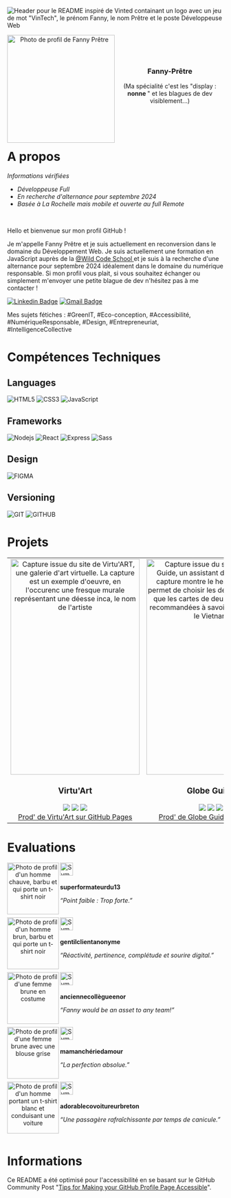 
![Header pour le README inspiré de Vinted containant un logo avec un jeu de mot "VinTech", le prénom Fanny, le nom Prêtre et le poste Développeuse Web](https://github.com/fanny-pretre/fanny-pretre/assets/158457597/b3910450-f1d6-4598-9145-ccefc5fda686)


<div align='center' >
<img src='https://lh3.googleusercontent.com/pw/AP1GczN99vi-zKiSJx8_30zWb9_bpK9Vdeun5DbHEFa5SSw0VX-PVgFCKdFDqFhH0xlOAAuAI8vJiv6hFlmCzeE0fFGR66DWakMzCc2JrOPWeQc-cPpgXHoBFxTIK7biC7wRzdIVmuyIktTjQcw-hvLO5pBZvYMBsDyjbRYMLGMIGCQUbqWIuyFVwqmE5xHUhd8t9P2fenGQyIicbR22gvK3uZxBtt2N5F_DtPzAv9KM4d_p1-BVDP9qNu4os0Qpj9NtxQZRpIshS4rSOytdmjqiZj06BGtGycU4RPssVXvTcshQ9Kjpx8Xng7-kJK_KY8HliPVgXiCpTyQNtxM07XOHZ-dIGNHjPHsZ_hDIQY06FBIGpSwZdyke2c-1UBRMuvX6GXC0QoDWzvHjJE780rKUxfLleGIBEh1-VOmN12NlHd_68IKnE7wHHBoYtximlxWp1yNmjjO5ZJYgdOQwOpD3yzURA3XPGtfylzSTrZfAxjf7ZR6E8wkJsENUlLRbEGoZhMGC7IrWaG_mGL6ekpxLgDvpVRDTA13b2iNM44JWhdIVjIwWBpp7fBJR5XMwDel0rolwPL8jvrYLfprvsfQD6XbN85KWGcJa11eRGzFJdCkiTCzOs57pLcMoWS_7IVmSioU1coRQYwBynF635WWl83JL5gzD5i8iMj0gYFKJS6phkqCYwqWSLlf8Pe5mwmv7IjpUuylDW8skVe5rb2nPOXVOlQ5isuxOheNbNTU7rm397p6jVVsTLsydkhnS591nU4c2GcjAwMYm0HmsXBUNhlucD34UK_jbNU0GAR6W8g4GLVaZGL51LSQJY_T7fUvyDc6s3gV5mwNs4x5DRaW1UD2rfxFoAVbocvcN-Qv7PszkotdItAs5oL8QU_lChkWSYVz-0W3bkC43RNa8ztfsf0qwvA=w500-h500-s-no?authuser=0' align='left' height='250' alt="Photo de profil de Fanny Prêtre" >
<br>
<br>
<br>  
<h3 align='center'> Fanny-Prêtre  </h3> 
<p> (Ma spécialité c'est les "display : <strong> nonne </strong>" et les blagues de dev visiblement...)</p>

<br />
</div>

<br>
<br>



# A propos

<div>
<p> <em> Informations vérifiées </em> </p>
  <ul>
<li> <em> Développeuse Full  </em> </li>  
<li> <em> En recherche d'alternance pour septembre 2024  </em> </li> 
<li> <em> Basée à La Rochelle mais mobile et ouverte au full Remote  </em> </li>
</ul>
</div><br>

<div>
<p> Hello et bienvenue sur mon profil GitHub ! <p>
<p> Je m'appelle Fanny Prêtre et je suis actuellement en reconversion dans le domaine du Développement Web. Je suis actuellement une formation en JavaScript auprès de la <a href="https://www.wildcodeschool.com/fr-fr//"> @Wild Code School  </a> et je suis à la recherche d'une alternance pour septembre 2024 idéalement dans le domaine du numérique responsable. Si mon profil vous plait, si vous souhaitez échanger ou simplement m'envoyer une petite blague de dev n'hésitez pas à me contacter !    </p>

[![Linkedin Badge](https://img.shields.io/badge/-fpretre-057682?style=flat&logo=Linkedin&logoColor=white&link=https://www.linkedin.com/in/fanny-prêtre-723630114/)](https://www.linkedin.com/in/fanny-pr%C3%AAtre-723630114/)
[![Gmail Badge](https://img.shields.io/badge/-fanny.pretre-057682?style=flat&logo=Gmail&logoColor=white&link=mailto:fanny.pretre@gmail.com)](mailto:fanny.pretre@gmail.com)
<p> Mes sujets fétiches : <span> #GreenIT, #Eco-conception, #Accessibilité, #NumériqueResponsable, #Design, #Entrepreneuriat, #IntelligenceCollective </p>
</div> 

# Compétences Techniques

## Languages

![HTML5](https://img.shields.io/badge/-HTML5-057682?style=flat&logo=html5&logoColor=white)
![CSS3](https://img.shields.io/badge/-CSS3-057682?style=flat&logo=css3)
![JavaScript](https://img.shields.io/badge/-JavaScript-057682?style=flat&logo=javascript&logoColor=white)


## Frameworks

![Nodejs](https://img.shields.io/badge/-Nodejs-057682?style=flat&logo=Node.js&logoColor=white)
![React](https://img.shields.io/badge/-React-057682?style=flat&logo=react&logoColor=white)
![Express](https://img.shields.io/badge/-Express-057682?style=flat&logo=react&logoColor=white)
![Sass](https://img.shields.io/badge/-Sass-057682?style=flat&logo=sass&logoColor=white)


## Design

![FIGMA](https://img.shields.io/badge/-Figma-057682?style=flat&logo=sql&logoColor=white)


## Versioning
![GIT](https://img.shields.io/badge/-Git-057682?style=flat&logo=sql&logoColor=white)
![GITHUB](https://img.shields.io/badge/-GitHub-057682?style=flat&logo=sql&logoColor=white)


# Projets

<table>
  <tr>
    <td>
      <div align="center">
        <img src="https://lh3.googleusercontent.com/pw/AP1GczMjQuEmrC1gfEyuGdANq4YyFen_TJpbqgAc8u2s3wB30uwdsK5_wP-nbAyiChqOQdPEZid-7eczJ6_56nfm6f6coHSEK0cPJUdOqoaMAx9ofVZTVWeSX-PcGLVyIQlD7HOhEVbhs-VqCCc_mvJubs4XtY64buTnwJFn2WxV6NUUVVxTY4bKfz-bectzAXmMfVVMUPTNr9Kqtk9CKXZpufdYbMi5eAibyrGmpPechr_BqiRlDbhkrGkTDZOkxNe4fnh5T7BnUfVrmu_4FE776avt_lorHnHTFBHNGiAuBieo-OETzstH_arQYbWGXACZUl9fGvhkT18Jo0uK9VQvj97LzV2f4tIaFREfgFDg32XEGIfIS-3ALCQAt2SttWTT8Y4AEw3uycOUtE6sGjf7CYlFT9cNYI9yKKBmS7hYcKBrCycGGpEf5FTE1LfuC51gXZRTgXmm5096uQosj6lwj-zrdD5IpykI9beIu8O4hrgH-yxEep-W2pC_3mA0re5rqWaDcDSJvac1T5xYDGhkn45uzL4Mxz98zABgDq2xLh8mU3x2YftEri3mc6W8ie2ZNu-kTihMY9zn9HuArLXrvtC8x4eNOnQfZzq11ApGYX7fCjaccpK_s--TX4wQpARFnW8Ddv9VcXAQu-IpkND3qUD5ts1mQ1RtkwGx4Sy983rABBPjGtrqDjG9iOXvKv3CcYsE75fiRVKbBqNYRZrlbL80Y-HQKr00MtblPbH96F1ETlDs1KRVHNXzUpesuR8ZwgcNQsGACFMz_cGPuKbFV519uSm--OvKls2BKfgekogMYNv8g0nowCF_edo_x6aXxrsgHz_i6On2bS82wnllG24XX119Z85BHU0vQFplNSXDojZQaymaxjUAapn7hVQh-51ryRyzSWT9an_T7JmF3aYLSi0=w410-h728-s-no?authuser=0" width="300px;" height="500px;" align="center" alt="Capture issue du site de Virtu'ART, une galerie d'art virtuelle. La capture est un exemple d'oeuvre, en l'occurenc une fresque murale représentant une déesse inca, le nom de l'artiste "Lady Pink" et le titre de l'oeuvre "Fresque à Welling Court"/>
        <h3>Virtu'Art</h3>
        <img src='https://img.shields.io/badge/-JavaScript-057682?style=flat&logo=javascript&logoColor=white'>
        <img src='https://img.shields.io/badge/-HTML5-057682?style=flat&logo=html5&logoColor=white'>
        <img src='https://img.shields.io/badge/-CSS3-057682?style=flat&logo=css3'><br>
         <a href="https://fanny-pretre.github.io/art-galery-2/">
        Prod' de Virtu'Art sur GitHub Pages
      </a>
      </div>
    </td>
    <td>
      <div align="center">
        <img src="https://lh3.googleusercontent.com/pw/AP1GczOeWJfVLs5Z0iAnVc5RZtea-zIhpsBgmhC5VII58vmnKlfrIb3iEgfwiS5HnS8GN5NwOf6vg-7c1RLU1_PI8-NM7HFRtmH4QPxcmXKNMNH9hsgNuZGkN5gOlLG4ghXlhv3anix9wJIwPnkJzm--y3lbSaSebXQGSxb7uZMgRq7d5jtBGnvPbyB1n0XcVqXQhfbJQAS_HFwvLkMPNiGlqwnl075eR1BdToHQBY_Ofo2br5Z83yskd2harhcuPgiXNNjzUORNuEG8mR9uz39PR7g6N0q4oI1_eztSXimAFlJ_Ex2KAjz5CUGEL1Y0ssw3LFGrflt04XgFnvAvpoIbdnhYMgmuwq9Sk652UX11oCqgwq05IONUZP2EuDlPXG8x4XJsJV6EfvBZVcDI9_omq4ZlevqWAAKaYm83vryDGfgeq3frp6eH-DZMIZZ39ouqCg9qYMww_7GndUiixcKhRCRAf_CZyDlTNN_w7Hal6l-JOpzpoV29jWHDiErOMTQfMjfjJ1eeESx9RjpLeZ-m6Qw6vSVh363SQvA2AUw67GSZ9C06Xa06BJsPscgvvroxMCiyBhrPMdnSQZLuo397uzPi4DvGmSv6ToqEPvORz8lBsw8VzKs2JC-9W0DgMT71qKNtiWX9_lN5QiMteEtnITWBOX8-0Cl9xbVKbJqobuDJo94m8VlX1erHhk7_LElhuN3tTNrIBO2fbf5KLlAO8KJGo_8Ss-zQQh1Y4Yo-FSOdYfO8x94ufJQFzytZzcgQ9DUoKogYPZmxbGksdZVWmLtvqQpRipayq8KUYXYtwHlPvDpYf-SIftTPmSJ5j6Fx_E54miRYTUfneO9p0hEmMebdgkB9wyUNKn710wJ-S5XwXOsUZzfmM48NRaTUDf2kJjxqIePXFBSNxUu7KfYeYeDBHiA=w402-h733-s-no?authuser=0" width="300px;" height="500px;" align="center" alt="Capture issue du site de Globe Guide, un assistant de voyage. La capture montre le header bleu qui permet de choisir les destinations ainsi que les cartes de deux destinations recommandées à savoir le Mexique et le Vietnam"/>
        <h3>Globe Guide </h3>
        <img src='https://img.shields.io/badge/-API-057682?style=flat&logo=sql&logoColor=white'>
        <img src='https://img.shields.io/badge/-React-057682?style=flat&logo=react&logoColor=white'>
        <img src='https://img.shields.io/badge/-Sass-057682?style=flat&logo=sass&logoColor=white'><br>
      <a href="https://globe-guide.netlify.app/">
        Prod' de Globe Guide sur Netlify
      </a>
      </div>
    </td>
     <td>
      <div align="center">
        <img src="https://lh3.googleusercontent.com/pw/AP1GczMT1PeswJlgylHORPM_n-uBF82pD9ytVd62Tgb61GZJs8Jz6W1A32q-tBQ16-UF5VouPcpkjKlOoR4yJF1i6Zq0pjYeGIUULDJeMkrTU05r05593L6vauDEpYBzi9QdXQhfVwdE4o02QpVmrIcBJc0-RAykgUKq3NJHhzqEfG97fvJ6kvlvJZMzGgrOJEZ1HFI5PT0CbHgDnAWr_Z6Gec5ehyriYSt6teKF6ydQKGYWRfmuav6enMs-TEs8Xix2SRKVjT2c0E8Cwd95XNjLYAJLc-9G5JYvvOmplhfo2N0QwJUEUklZeMvLf_enbs1jW92NoEXGm_rqg2B5T5fTkgsq0-jmgKWSa3UHIl7igzzK6aq3Wh1hoqWpH6eTdIVb8b3P6k6yfs3st9gEJRQ52A-d5gK_kYYIjwoQEBcHIzc-feMyD-jtYnUM4u0H4uJpuylcLslXEeIUmszl8zdaDZO3GGaCytre01NAkeRIt5r3bfCKz0OMBT6jwEFHALOAN7-ulhdP5dIquUWABT7iCW1xDgHUO7VNORkHIerU_oGGXv865fx-0sOkGHKU4UDM2Zxrs0xV13qBoNJgsK4sBrikkM7nomHdOy_FKDl464Myzo-qH98Tli0OTi5q2MC3ABXjvwWmyAQW0WsPrUSX4w4kmcezWt8KXhjhdugbMPl36riC7B0UxSUf1-_Hk8axN7DPX4qYp6WIHP37-jwjuiWsWR2F5vEhq6PD1pg0Ki9IpICgpirQFmg3ByDmLkuRD39ZQBKWS3-y99Ec6noFmZO4Bs9QSWLPEQtkZSnhWkW5yfbqNHUVvghBLfOTWvc8wOiilOrQL55t0qvv9UfDu2rDgC_T1eR0tzdOBRWljf9-ZKUYNbLLPHskj8RlTdXfiyXGDt7qA6YcBn3z8e__dzLXdg=w443-h731-s-no?authuser=0" width="300px;" height="500px;" align="center" alt="Capture issue du site de SkyHook. La capture renvoie à la section joueurs iconiques et on y voit une carte représentant Michaël Jordan."/>
        <h3>Sky Hook </h3>
        <img src='https://img.shields.io/badge/-API-057682?style=flat&logo=sql&logoColor=white'>
        <img src='https://img.shields.io/badge/-React-057682?style=flat&logo=react&logoColor=white'>
        <img src='https://img.shields.io/badge/-Sass-057682?style=flat&logo=sass&logoColor=white'><br>
      <a href="https://github.com/fanny-pretre/nba-project">
       Repository de Skyhook sur GitHub
      </a>
      </div>
    </td>
  </tr>
</table>



# Evaluations

<div align='center' >
<img src="https://lh3.googleusercontent.com/pw/AP1GczMqnv-cR676a5kJM3LYXacSyh7HIpLS9yaxbeA9wQyFEuzxnrEus-7hRfn4Bbgl1cTxzKDN-iTRxKZodFBI5ba_0LuRMCiXVCmChs0kdPiFCj6Z9li3WCOZwZ_oOGjzvX50u16dGd98wLEapn6w5Q0LYmVknKu0tBS7GAZ3fC7QayX2IfmFWzU1ZZcoYyCW4_m55tB-FCNUzc2VjT8c62d0N3JLm8xO1RW_UbY1Kf4hQ-be0kxfmiZdMhCAR_oQ4oSHe82jwiERDi_P_QEtZwNLTi5dSSS4W5k8P_MSV6b6UfHFzUQS7uHmeqqza0QqKy99dXL0W5LYZ5tciU4ky4RQOLCivIfosrH655M8hGC-64TNQIt2G_4D1T4x-rNmG1oT-jXKxGIj9Q2OvG_2YQXpWotQWUqN6tjHRnI2Dn3KGCCv5Cyof1ip1RYGtRP4wQcboh_qgE_jQaptV6se15kbn7k2A0ySkSKcmqLoxslw96LVmRnGLXxoNQ_pvYg-jGbDEXYfyR-QENj6gVynlG3T8PW91TrwEEjqqpqhJIEQIsf5lRCnN8Ye2NwyTe3GX0jSK9PDqH7vezQW9RH5t3vTkOtTFtvPUIhJPV5IEFJNs3oI3ygWEqp9yPKhUHKeJ6WiYSOXHKFNuNw8SHxVQmyGSI9C5sDkHLCFDPnBACtD7Ti0FMMM6oDHpV6tqM0zV7OV_2X2tAFWdVVk0_Mp7GGT74waU9P2rhEXl6IlzywSS-fxw0Bqbs-MjGuu0BQJ5opcIHZLz67Odf60WnCi4CKklYXJcM13Bdtmrjz2snrwWqzbcIj1ZNwXCNjP8h6u6hXh99M6uPYzyFBrcLsekSs_4xSI5VMn62H_ppTxwW4oxBuvEJblvvAZwQlVdDuY-s_1UMiKJEngRmF-cmBXGvPlCVQ=w500-h500-s-no?authuser=0" align='left' height='120px' alt="Photo de profil d'un homme chauve, barbu et qui porte un t-shirt noir" >

<div align='left'>  
  <img src="https://lh3.googleusercontent.com/pw/AP1GczNlrexYKPv0VCiVQ9QbccvSdi5mSEAseOcPCy_Kg2NKUb-lFW162rWCeMZVoxvNvvBcr-4J6-FOvVuIZ5ZvF8cMq5CVNqYOezPGHZHI4hVyKioUEAZhW3tNXqZG78jFqXN_2aZ7lXsc2x8anrFSN06W860OKmijjJJLQb-OhHUGZIS60SwTA5_myCrrnw8ytv7NNP2uBVx1JebZClveAFYLCQ8KoYPbIQYPg_NRs_LNJqiYyUVxTGy82kdY1sVhyw1zd7HQTVMow_aO_TrKfK4A8_DY13uRAy_6s3SVwEcGVPAtokLEFJb-1B4kMnTHlVqf3MnHrfkJGj3S5wv8fWkXtK6DX5tWTOIz94tzvVY6qUGmd5Im44XLt5Jjr2Zhmc7nGlyeN-cmoDa9P73C4FAz7ceJySG7mht4gGjY8JGzVlJf7oZvTUKNX_p9s4CBRX1CgHO5fX5pRQTAglmDtwWw1V2kPAawpGcb44DUVx5scC9XAx9Yk59goul6PLQkICOHN1JouJsVDCawz3R-xYGoRANKhx0TSV5iRakU2wIW5gS4j5kx1WWOQlZmaBx3UAvlEQQeAcfwz5_Fri2jCxQCpeO68dIT7d24idh2ImvoZv2-d83kczm3UuKX9DegMQqjAHP9U9LQN2YrIEMT6XHrVSKapLgCJefxvdkIHVJTW2i5KTnNcbEkyNdFr905a2LUxZAWgaDLJ2YPozHZfX5mf-jUowiTLWWXWHyzflPX76ACJ-yuhox0AfzwA-3I1F1ZiOUyq3haKVlCfazvj9TGpoFq692BioYI0mHHvR_hoFZiOF5zKv6g3Do4YgT6OC4ROKIGqvr0_SeIKkr96I0NDiMZvFEjMenbecbBcImVBTIIHrNoP-W_3W1DPe7FDkOh6yW88ih4YkfwGPrPjNffa74=w187-h50-s-no?authuser=0" align='left' height='30px' alt="Symbole de notation - 5 étoiles" > 
  <br>
  <br>
  <p align='left'><strong>superformateurdu13</strong></p>
  <p><em>“Point faible : Trop forte.”</em></p>  
</div> 
<br />
</div>

<div align='center' >
<img src="https://lh3.googleusercontent.com/pw/AP1GczP_0uPs35QHd6SvPEh0M0ustWLa2K_RkypEH1VWXOtA81zoHQNhRLNiLy_g2bloEjs0yLNMPUq7NHI401E-EH9eeAmBdzSKD9nHxcsJatsU7fwPR689p24gPvFeaCcEMiQGgsUnmnl0T6runfqV_gdNXmWa4DQxehudoq6tnz_vHmF5oAeJALR3zlb6H21T1wuhxF2OsKPXBgKQjHP5Bh1KY4yiSEgM1HUr-N1cHc-Rfd9sU-349ZZb6-Z2Dx8ClBYeSjBsTBGTKSrQORLCNrB-d5ubNQQjumaDzQEFM1MguOWtRVA66f9JXu7iKIMc_B8tJlbjljGCFtSNiFLrQS5heiDIjykDeB6oTaiYQeUV8oAm9IILJDwdVOCk-TjxHLDajjHYqAkAkkQaYyy7ctVfG0uemUAEOZ77fac2j2tl-SCOziKzHDSoylBiL4xvfYQJt73L3NfmbCCyhP0gBFLCNs0APljJR-8zFUnkUKuIXSXxM_ACO3fVmh0C1aVsjdR7ql1ybiiqkK0cTZwG9Hida48rTUsO_JXuJHhuBu_58pE3zyxZnu9wSonQUnQn185ApPQ7BWnIRfBkHsgH9ap3RRp0NdPRlV9sYbPmjaAhkUyBgK0EFF0dkXmve3Uk981sESZ9F2YZ-5g3-SZzfL46dsD2mse0OQIjTVFDHODPSqRnv38q-7U3XkoMl2J-WV5lLPkbCd7T6Z8JaPQwiAyvEmxImP3QcimRU6xnFQcQaCx9xw5tyuDF3wYw0MITxGE-48ONKUpc_l61TxEr91blUcqfWzjuVm1Ot5Sx3MS0pDhYxzTPmJM7wkgLVMGGmxCgqOaStzIF1Mt_gXV07pIZDBG3M7_fMSrqskOvKmQr6y2pxatxnnRnQfjFMIUNGocpJEAkoolqXSJl6yCRtDvJIaA=w500-h500-s-no?authuser=0" align='left' height='120px' alt="Photo de profil d'un homme brun, barbu et qui porte un t-shirt noir" >

<div align='left'>  
  <img src="https://lh3.googleusercontent.com/pw/AP1GczNlrexYKPv0VCiVQ9QbccvSdi5mSEAseOcPCy_Kg2NKUb-lFW162rWCeMZVoxvNvvBcr-4J6-FOvVuIZ5ZvF8cMq5CVNqYOezPGHZHI4hVyKioUEAZhW3tNXqZG78jFqXN_2aZ7lXsc2x8anrFSN06W860OKmijjJJLQb-OhHUGZIS60SwTA5_myCrrnw8ytv7NNP2uBVx1JebZClveAFYLCQ8KoYPbIQYPg_NRs_LNJqiYyUVxTGy82kdY1sVhyw1zd7HQTVMow_aO_TrKfK4A8_DY13uRAy_6s3SVwEcGVPAtokLEFJb-1B4kMnTHlVqf3MnHrfkJGj3S5wv8fWkXtK6DX5tWTOIz94tzvVY6qUGmd5Im44XLt5Jjr2Zhmc7nGlyeN-cmoDa9P73C4FAz7ceJySG7mht4gGjY8JGzVlJf7oZvTUKNX_p9s4CBRX1CgHO5fX5pRQTAglmDtwWw1V2kPAawpGcb44DUVx5scC9XAx9Yk59goul6PLQkICOHN1JouJsVDCawz3R-xYGoRANKhx0TSV5iRakU2wIW5gS4j5kx1WWOQlZmaBx3UAvlEQQeAcfwz5_Fri2jCxQCpeO68dIT7d24idh2ImvoZv2-d83kczm3UuKX9DegMQqjAHP9U9LQN2YrIEMT6XHrVSKapLgCJefxvdkIHVJTW2i5KTnNcbEkyNdFr905a2LUxZAWgaDLJ2YPozHZfX5mf-jUowiTLWWXWHyzflPX76ACJ-yuhox0AfzwA-3I1F1ZiOUyq3haKVlCfazvj9TGpoFq692BioYI0mHHvR_hoFZiOF5zKv6g3Do4YgT6OC4ROKIGqvr0_SeIKkr96I0NDiMZvFEjMenbecbBcImVBTIIHrNoP-W_3W1DPe7FDkOh6yW88ih4YkfwGPrPjNffa74=w187-h50-s-no?authuser=0" align='left' height='30px' alt="Symbole de notation - 5 étoiles" > 
  <br>
  <br>
  <p align='left'><strong> gentilclientanonyme</strong></p>
  <p><em>“Réactivité, pertinence, complétude et sourire digital.”</em></p>  
</div> 
<br />
</div>

<div align='center' >
<img src="https://lh3.googleusercontent.com/pw/AP1GczPCKMs-1JvCN4T1_4NwEW7O93R1apjU0xgagAohiz-ix5WFB56qahz0rdc2lcpg-VnEKV6ayXnA8egKvkla7tul9KNhtUaZ7QSyJUeBCglS0bhuClKuLImp6lGLECBnXiWL1Yyg--SL9unPuiphSl2cc1ccIyj3P9odybFfKyaoVlMl4KoVwamYDO4T_xQLbWZAUD-fQI67xkm_mvPT2Rz8FIK3buRYFzwQlEtXK1FFOxiN2xEttehjhrKhGW-u0phzE6Yo31LUPHEblgcp4IGmiutKlIDCvtzb0_6xEVACsxrxj5sg6ORpByme79Oyoa0qed2QOJX2kzdtOrfG6IEbWi8YH687GDz3lj0CMaLrP7_z7PrvYLkQb9NvjvcpoKFdFNByU4Od30W8WqgA0Knqi-3Miit0A9-mbpq3qAXu-7ftvsqRYG0feA4kAPQEPQGFnfi1zf4VN25oXjqdE4lxfQRzyACzKj7maWaxZtxDoThlTATdV6INNfTSE2cenRmkkSqoN-80QBI6eu_u8BkzyMtQTQFGGl7_8Dz209Gi6nDCArIMvHYDv3pDYLKSxpfL6_C7CHh-MGg7fCfsMtpnwsnMqvsnS_fw5qhXz9-iFgYxCu27_yrJzNscbidgPM5V8x8KB3F6qqCpNLLWyZiklazf09xvrCtcMIUsIa8N4RGZdBntqowz84pLhAB_Om6cYkYrQfama4OYVFTrPZeBVMJOjf8PxrYF2bX3wNNcxW7fBNzCS7JBvUNNOV_RrqLRzIBE0vxdST2rg_bmA0wJSO2i8-SiG5zmdzSXsT-iPdYjFQG5dTH1wC4CQMhNKGwVBrNrHrV0DP8zDr9MyQsMtqRVU7EmsvbiusU3_yzVWEe52u4vyEHAdaY8e5fJDvHM6kkl1R9Sg8LOs2E5Pv1Z7Pw=w500-h500-s-no?authuser=0" align='left' height='120px' height='120px' alt="Photo de profil d'une femme brune en costume" >

<div align='left'>  
  <img src="https://lh3.googleusercontent.com/pw/AP1GczNlrexYKPv0VCiVQ9QbccvSdi5mSEAseOcPCy_Kg2NKUb-lFW162rWCeMZVoxvNvvBcr-4J6-FOvVuIZ5ZvF8cMq5CVNqYOezPGHZHI4hVyKioUEAZhW3tNXqZG78jFqXN_2aZ7lXsc2x8anrFSN06W860OKmijjJJLQb-OhHUGZIS60SwTA5_myCrrnw8ytv7NNP2uBVx1JebZClveAFYLCQ8KoYPbIQYPg_NRs_LNJqiYyUVxTGy82kdY1sVhyw1zd7HQTVMow_aO_TrKfK4A8_DY13uRAy_6s3SVwEcGVPAtokLEFJb-1B4kMnTHlVqf3MnHrfkJGj3S5wv8fWkXtK6DX5tWTOIz94tzvVY6qUGmd5Im44XLt5Jjr2Zhmc7nGlyeN-cmoDa9P73C4FAz7ceJySG7mht4gGjY8JGzVlJf7oZvTUKNX_p9s4CBRX1CgHO5fX5pRQTAglmDtwWw1V2kPAawpGcb44DUVx5scC9XAx9Yk59goul6PLQkICOHN1JouJsVDCawz3R-xYGoRANKhx0TSV5iRakU2wIW5gS4j5kx1WWOQlZmaBx3UAvlEQQeAcfwz5_Fri2jCxQCpeO68dIT7d24idh2ImvoZv2-d83kczm3UuKX9DegMQqjAHP9U9LQN2YrIEMT6XHrVSKapLgCJefxvdkIHVJTW2i5KTnNcbEkyNdFr905a2LUxZAWgaDLJ2YPozHZfX5mf-jUowiTLWWXWHyzflPX76ACJ-yuhox0AfzwA-3I1F1ZiOUyq3haKVlCfazvj9TGpoFq692BioYI0mHHvR_hoFZiOF5zKv6g3Do4YgT6OC4ROKIGqvr0_SeIKkr96I0NDiMZvFEjMenbecbBcImVBTIIHrNoP-W_3W1DPe7FDkOh6yW88ih4YkfwGPrPjNffa74=w187-h50-s-no?authuser=0" align='left' height='30px' alt="Symbole de notation - 5 étoiles"> 
  <br>
  <br>
  <p align='left'><strong>anciennecollègueenor </strong></p>
  <p><em> “Fanny would be an asset to any team!” </em></p>  
</div> 
<br />
</div>

<div align='center' >
<img src="https://lh3.googleusercontent.com/pw/AP1GczP5o1I3msODil_bd7OaoGilG19U7ogeza7abQzj6HiHEjswTOlBtF2KQNkfqERexGgyby56k0sSB-95tcWr0bApFF6XeJPuWbTrprAVWJJ1BbihO6ektgQgR6L2akg6WfGfaKs9mKSgkOKWDEgDzFdKc-MRdhTKSN5gRmAYzw_naN4D3CVZHmj3jPQIZ5BH023vicCWgtlCrNryvsD0H9y-hRpJdE6SSdiOSVFT6oB0KNv4ZdxO_bgEbXI8Vp8Wvaj9yyXFrexgEvsofm-HVYokYga5ZDa-95ltX02-i5VWxBJtPVBZVRDGIw9_b3Rnn3_fs4WeTJPOZj0N2HyO-YQRx8_FWJj1VSfs2JboYNSLm8isUwMgrhrB3lSXlTJBo1LI_OCuOa91c0LxqZxaCfx0nveMZAhs8z_5kWsYFA_-KNNUzx3-bzUr7t7MKDf3jphAxJtUJk3AUoZASor6DCm5doOYkEcrGBjDf1dgrPbY-aSYYAM-Xk8uj52ZEpMUiw37P2ji4Zt53GqyY_rcUHL5wP__IUjzKPJTNTzNx0ATstyn6JGGlFu9pnzmeVYYVdrOLFs8b6V607Ssjjizlj3bqOe-b_F_0IfuClRK7B428rvEmWZtelRIRmz3-TPZFOs0YjmLn63iPA6aTZPGNsomGEKd89zLnBilfU85B2wVlTQRKrB2H9YHsjEvXA___Xwe2yyGvjDaj5MZT1whxrgX3fwqcRGE0bIxA3NmEXOPXOKNSD4LpON9Vtimk7C22UDQXnP_ojRdrJ3vp-TgVpZblfn8RFtDfR_7do_K2uykUmH8hf5L9rx6yaUzppfBizcognriySrKpXZ9M7nrLFsmCBmlLnMoWsTMGLYArjrN11HuFjOpb5HeQHTBHZhoL4iEZR4VvvgNci2QGHgwlkyaJ9o=w500-h500-s-no?authuser=0" align='left' height='120px' alt="Photo de profil d'une femme brune avec une blouse grise" >

<div align='left'>  
  <img src="https://lh3.googleusercontent.com/pw/AP1GczNlrexYKPv0VCiVQ9QbccvSdi5mSEAseOcPCy_Kg2NKUb-lFW162rWCeMZVoxvNvvBcr-4J6-FOvVuIZ5ZvF8cMq5CVNqYOezPGHZHI4hVyKioUEAZhW3tNXqZG78jFqXN_2aZ7lXsc2x8anrFSN06W860OKmijjJJLQb-OhHUGZIS60SwTA5_myCrrnw8ytv7NNP2uBVx1JebZClveAFYLCQ8KoYPbIQYPg_NRs_LNJqiYyUVxTGy82kdY1sVhyw1zd7HQTVMow_aO_TrKfK4A8_DY13uRAy_6s3SVwEcGVPAtokLEFJb-1B4kMnTHlVqf3MnHrfkJGj3S5wv8fWkXtK6DX5tWTOIz94tzvVY6qUGmd5Im44XLt5Jjr2Zhmc7nGlyeN-cmoDa9P73C4FAz7ceJySG7mht4gGjY8JGzVlJf7oZvTUKNX_p9s4CBRX1CgHO5fX5pRQTAglmDtwWw1V2kPAawpGcb44DUVx5scC9XAx9Yk59goul6PLQkICOHN1JouJsVDCawz3R-xYGoRANKhx0TSV5iRakU2wIW5gS4j5kx1WWOQlZmaBx3UAvlEQQeAcfwz5_Fri2jCxQCpeO68dIT7d24idh2ImvoZv2-d83kczm3UuKX9DegMQqjAHP9U9LQN2YrIEMT6XHrVSKapLgCJefxvdkIHVJTW2i5KTnNcbEkyNdFr905a2LUxZAWgaDLJ2YPozHZfX5mf-jUowiTLWWXWHyzflPX76ACJ-yuhox0AfzwA-3I1F1ZiOUyq3haKVlCfazvj9TGpoFq692BioYI0mHHvR_hoFZiOF5zKv6g3Do4YgT6OC4ROKIGqvr0_SeIKkr96I0NDiMZvFEjMenbecbBcImVBTIIHrNoP-W_3W1DPe7FDkOh6yW88ih4YkfwGPrPjNffa74=w187-h50-s-no?authuser=0" align='left' height='30px' alt="Symbole de notation - 5 étoiles"> 
  <br>
  <br>
  <p align='left'><strong>mamanchériedamour </strong></p>
  <p><em>  “La perfection absolue.” </em></p>  
</div> 
<br />
</div>

<div align='center' >
<img src="https://lh3.googleusercontent.com/pw/AP1GczMyEroU7P0dPGe8X7r7FUS-deONGpIyolu8VDJ6N7w3EdnzOlTMeEj76u0wKE0jer2sXYUuDoftqUgQ-brd8rVy4ddt7nHOxZB2sZg18QB_qFP6HD4Dro_CW_E9N_7qOr7gVr07fAETwzpjFNBLp4Q3uYLpKtj6kgGx8cBn7XRVlBEJid73sr4-3uoabmF3tc3Pzin7ioY14GTDOqFJdECviOjds-W6_A-lsPeZoyef5D6Dda52Lwf4rOCrkwLKvs-lE15pvWRMzJ_hiinycQqslQhdj39nrR5XF-gkEtyox1T9wL5KmfzQ_tOI__HyJPiLikcKNdxIIItE5wqyYl6ErLLSGea3xNXz4kmhMNhZL2J2AlISTsmrtsXVgB4m84qiy-7ATUWhGLimH0cbMdAxpMdwYjJ5AUm9eI9M_rDHFAaG3ej5JB1dNGaMGrs0RgmadGuFKlQUK4EJ5oTylGXKIialhaZNJch4Jzlmosjs9FLeCS1s8MH3sBPISRAVP2kSmmLgiLcR5DkTaYXN6zSwSc9Bhvvvl0BjUFx-l6zIn30fTqyQfzjxCTWNS6CItVqEUD4RkwOtl-NKUuHcTo1dxtPOGHTLM3jGA1Uzi6qZ8A_0EArCttI9XCZQa3HmdHcHPsE5pSzw55Gzkeo971rpZTd3O8sjbfnZTj5k3v7v_Y0qcMe9B2dfkKPML2euJb-whTP1bdTH1SFfznLZwBVFFErVmFn9DxKwGW5shIIo9hJU2VaZWg9aWZ0ZgrKJKZTNXWwmysbkoii3-aOH3m5FlqrpIK44HVxMXdWp7tkMSGcy2HkSr2xXVn4mPgmLK2ASkE87ym8889EKaF8V4XrT1sk_aDAZI4o6XMsyNrma3sK59T9rd9sNYWyDWeq2jElHWDuLKS-8-x3U4McRn-aNYA=w500-h500-s-no?authuser=0" align='left' height='120px' alt="Photo de profil d'un homme portant un t-shirt blanc et conduisant une voiture">

<div align='left'>  
  <img src="https://lh3.googleusercontent.com/pw/AP1GczNlrexYKPv0VCiVQ9QbccvSdi5mSEAseOcPCy_Kg2NKUb-lFW162rWCeMZVoxvNvvBcr-4J6-FOvVuIZ5ZvF8cMq5CVNqYOezPGHZHI4hVyKioUEAZhW3tNXqZG78jFqXN_2aZ7lXsc2x8anrFSN06W860OKmijjJJLQb-OhHUGZIS60SwTA5_myCrrnw8ytv7NNP2uBVx1JebZClveAFYLCQ8KoYPbIQYPg_NRs_LNJqiYyUVxTGy82kdY1sVhyw1zd7HQTVMow_aO_TrKfK4A8_DY13uRAy_6s3SVwEcGVPAtokLEFJb-1B4kMnTHlVqf3MnHrfkJGj3S5wv8fWkXtK6DX5tWTOIz94tzvVY6qUGmd5Im44XLt5Jjr2Zhmc7nGlyeN-cmoDa9P73C4FAz7ceJySG7mht4gGjY8JGzVlJf7oZvTUKNX_p9s4CBRX1CgHO5fX5pRQTAglmDtwWw1V2kPAawpGcb44DUVx5scC9XAx9Yk59goul6PLQkICOHN1JouJsVDCawz3R-xYGoRANKhx0TSV5iRakU2wIW5gS4j5kx1WWOQlZmaBx3UAvlEQQeAcfwz5_Fri2jCxQCpeO68dIT7d24idh2ImvoZv2-d83kczm3UuKX9DegMQqjAHP9U9LQN2YrIEMT6XHrVSKapLgCJefxvdkIHVJTW2i5KTnNcbEkyNdFr905a2LUxZAWgaDLJ2YPozHZfX5mf-jUowiTLWWXWHyzflPX76ACJ-yuhox0AfzwA-3I1F1ZiOUyq3haKVlCfazvj9TGpoFq692BioYI0mHHvR_hoFZiOF5zKv6g3Do4YgT6OC4ROKIGqvr0_SeIKkr96I0NDiMZvFEjMenbecbBcImVBTIIHrNoP-W_3W1DPe7FDkOh6yW88ih4YkfwGPrPjNffa74=w187-h50-s-no?authuser=0" align='left' height='30px' alt="Symbole de notation - 5 étoiles"> 
  <br>
  <br>
  <p align='left'><strong>adorablecovoitureurbreton </strong></p>
  <p><em>  “Une passagère rafraîchissante par temps de canicule.” </em></p>  
</div> 
<br />
</div>

# Informations

Ce README a été optimisé pour l'accessibilité en se basant sur le GitHub Community Post "[Tips for Making your GitHub Profile Page Accessible](https://github.com/community)".






